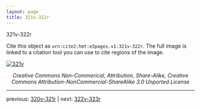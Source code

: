 ```yaml
---
layout: page
title: 321v-322r
---
```


321v-322r

Cite this object as `urn:cite2:hmt:e3pages.v1:321v-322r`.  The full image is linked to a citation tool you can use to cite regions of the image.

[![321v](http://www.homermultitext.org/iipsrv?IIIF=/project/homer/pyramidal/deepzoom/hmt/e3bifolio/v1/null.tif/full/800,/0/default.jpg)](http://www.homermultitext.org/ict2/?urn=urn:cite2:hmt:e3bifolio.v1:null) 

<p style="text-align: center; font-style: italic;">Creative Commons Non-Commerical, Attribution, Share-Alike, Creative Commons Attribution-NonCommercial-ShareAlike 3.0 Unported License</p>

---

previous: [320v-321r](../320v-321r/) | next: [322v-323r](../322v-323r/)